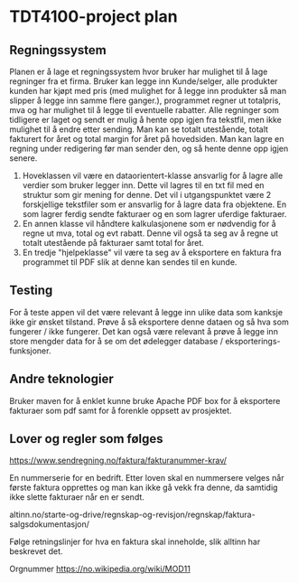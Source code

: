 # TDT4100-project plan

## Regningssystem 

Planen er å lage et regningssystem hvor bruker har mulighet til å lage regninger fra et firma. Bruker kan legge inn Kunde/selger, alle produkter kunden har kjøpt med pris (med mulighet for å legge inn produkter så man slipper å legge inn samme flere ganger.), programmet regner ut totalpris, mva og har mulighet til å legge til eventuelle rabatter. Alle regninger som tidligere er laget og sendt er mulig å hente opp igjen fra tekstfil, men ikke mulighet til å endre etter sending. Man kan se totalt utestående, totalt fakturert for året og total margin for året på hovedsiden. Man kan lagre en regning under redigering før man sender den, og så hente denne opp igjen senere. 


1. Hoveklassen vil være en dataorientert-klasse ansvarlig for å lagre alle verdier som bruker legger inn. Dette vil lagres til en txt fil med en struktur som gir mening for denne. Det vil i utgangspunktet være 2 forskjellige tekstfiler som er ansvarlig for å lagre data fra objektene. En som lagrer ferdig sendte fakturaer og en som lagrer uferdige fakturaer. 
2. En annen klasse vil håndtere kalkulasjonene som er nødvendig for å regne ut mva, total og evt rabatt. Denne vil også ta seg av å regne ut totalt utestående på fakturaer samt total for året.
3. En tredje "hjelpeklasse" vil være ta seg av å eksportere en faktura fra programmet til PDF slik at denne kan sendes til en kunde.  

## Testing

For å teste appen vil det være relevant å legge inn ulike data som kanksje ikke gir ønsket tilstand. Prøve å så eksportere denne dataen og så hva som fungerer / ikke fungerer. Det kan også være relevant å prøve å legge inn store mengder data for å se om det ødelegger database / eksporterings-funksjoner. 

## Andre teknologier

Bruker maven for å enklet kunne bruke Apache PDF box for å eksportere fakturaer som pdf samt for å forenkle oppsett av prosjektet.




## Lover og regler som følges 

https://www.sendregning.no/faktura/fakturanummer-krav/

En nummerserie for en bedrift. Etter loven skal en nummersere velges når første faktura opprettes og man kan ikke gå vekk fra denne, da samtidig ikke slette fakturaer når en er sendt. 

altinn.no/starte-og-drive/regnskap-og-revisjon/regnskap/faktura-salgsdokumentasjon/

Følge retningslinjer for hva en faktura skal inneholde, slik alltinn har beskrevet det. 


Orgnummer 
https://no.wikipedia.org/wiki/MOD11
